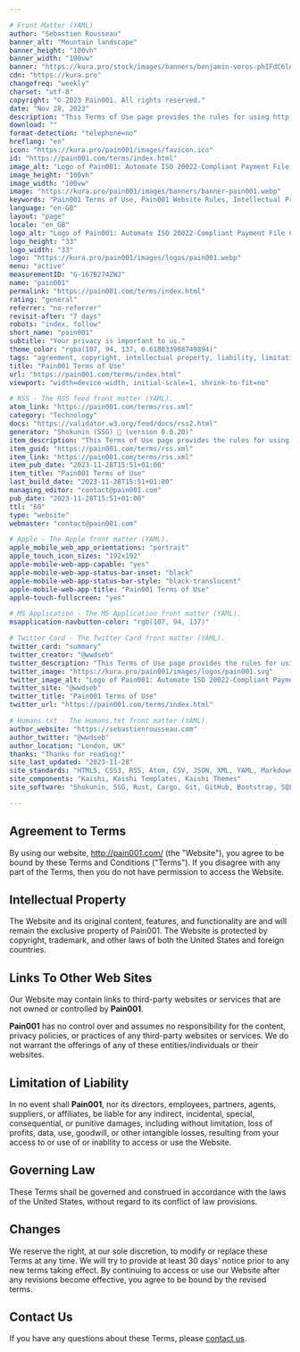 ```yaml
---

# Front Matter (YAML)
author: "Sebastien Rousseau"
banner_alt: "Mountain landscape"
banner_height: "100vh"
banner_width: "100vw"
banner: "https://kura.pro/stock/images/banners/benjamin-voros-phIFdC6lA4Ea.webp"
cdn: "https://kura.pro"
changefreq: "weekly"
charset: "utf-8"
copyright: "© 2023 Pain001. All rights reserved."
date: "Nov 28, 2023"
description: "This Terms of Use page provides the rules for using http://pain001.com."
download: ""
format-detection: "telephone=no"
hreflang: "en"
icon: "https://kura.pro/pain001/images/favicon.ico"
id: "https://pain001.com/terms/index.html"
image_alt: "Logo of Pain001: Automate ISO 20022-Compliant Payment File Creation"
image_height: "100vh"
image_width: "100vw"
image: "https://kura.pro/pain001/images/banners/banner-pain001.webp"
keywords: "Pain001 Terms of Use, Pain001 Website Rules, Intellectual Property Rights, Third-party Links, User Responsibilities, Limitation of Liability, Website Use Agreement, Governing Laws for Online Use, Website Terms Changes, Contact Pain001"
language: "en-GB"
layout: "page"
locale: "en_GB"
logo_alt: "Logo of Pain001: Automate ISO 20022-Compliant Payment File Creation"
logo_height: "33"
logo_width: "33"
logo: "https://kura.pro/pain001/images/logos/pain001.webp"
menu: "active"
measurementID: "G-167B274ZWJ"
name: "pain001"
permalink: "https://pain001.com/terms/index.html"
rating: "general"
referrer: "no-referrer"
revisit-after: "7 days"
robots: "index, follow"
short_name: "pain001"
subtitle: "Your privacy is important to us."
theme_color: "rgba(107, 94, 137, 0.618033988749894)"
tags: "agreement, copyright, intellectual property, liability, limitation, links, privacy, terms, trademark, use, website"
title: "Pain001 Terms of Use"
url: "https://pain001.com/terms/index.html"
viewport: "width=device-width, initial-scale=1, shrink-to-fit=no"

# RSS - The RSS feed front matter (YAML).
atom_link: "https://pain001.com/terms/rss.xml"
category: "Technology"
docs: "https://validator.w3.org/feed/docs/rss2.html"
generator: "Shokunin (SSG) 🦀 (version 0.0.20)"
item_description: "This Terms of Use page provides the rules for using http://pain001.com."
item_guid: "https://pain001.com/terms/rss.xml"
item_link: "https://pain001.com/terms/rss.xml"
item_pub_date: "2023-11-28T15:51+01:00"
item_title: "Pain001 Terms of Use"
last_build_date: "2023-11-28T15:51+01:00"
managing_editor: "contact@pain001.com"
pub_date: "2023-11-28T15:51+01:00"
ttl: "60"
type: "website"
webmaster: "contact@pain001.com"

# Apple - The Apple front matter (YAML).
apple_mobile_web_app_orientations: "portrait"
apple_touch_icon_sizes: "192x192"
apple-mobile-web-app-capable: "yes"
apple-mobile-web-app-status-bar-inset: "black"
apple-mobile-web-app-status-bar-style: "black-translucent"
apple-mobile-web-app-title: "Pain001 Terms of Use"
apple-touch-fullscreen: "yes"

# MS Application - The MS Application front matter (YAML).
msapplication-navbutton-color: "rgb(107, 94, 137)"

# Twitter Card - The Twitter Card front matter (YAML).
twitter_card: "summary"
twitter_creator: "@wwdseb"
twitter_description: "This Terms of Use page provides the rules for using http://pain001.com."
twitter_image: "https://kura.pro/pain001/images/logos/pain001.svg"
twitter_image_alt: "Logo of Pain001: Automate ISO 20022-Compliant Payment File Creation"
twitter_site: "@wwdseb"
twitter_title: "Pain001 Terms of Use"
twitter_url: "https://pain001.com/terms/index.html"

# Humans.txt - The Humans.txt front matter (YAML).
author_website: "https://sebastienrousseau.com"
author_twitter: "@wwdseb"
author_location: "London, UK"
thanks: "Thanks for reading!"
site_last_updated: "2023-11-28"
site_standards: "HTML5, CSS3, RSS, Atom, CSV, JSON, XML, YAML, Markdown, TOML, SQLite"
site_components: "Kaishi, Kaishi Templates, Kaishi Themes"
site_software: "Shokunin, SSG, Rust, Cargo, Git, GitHub, Bootstrap, SQLite, VS Code"

---
```


## Agreement to Terms

By using our website, <http://pain001.com/> (the "Website"), you agree to be
bound by these Terms and Conditions ("Terms"). If you disagree with any part of
the Terms, then you do not have permission to access the Website.

## Intellectual Property

The Website and its original content, features, and functionality are and will
remain the exclusive property of Pain001. The Website is protected by
copyright, trademark, and other laws of both the United States and foreign
countries.

## Links To Other Web Sites

Our Website may contain links to third-party websites or services that are not
owned or controlled by **Pain001**.

**Pain001** has no control over and assumes no responsibility for the content,
privacy policies, or practices of any third-party websites or services. We do
not warrant the offerings of any of these entities/individuals or their
websites.

## Limitation of Liability

In no event shall **Pain001**, nor its directors, employees, partners, agents,
suppliers, or affiliates, be liable for any indirect, incidental, special,
consequential, or punitive damages, including without limitation, loss of
profits, data, use, goodwill, or other intangible losses, resulting from your
access to or use of or inability to access or use the Website.

## Governing Law

These Terms shall be governed and construed in accordance with the laws of the
United States, without regard to its conflict of law provisions.

## Changes

We reserve the right, at our sole discretion, to modify or replace these Terms
at any time. We will try to provide at least 30 days' notice prior to any new
terms taking effect. By continuing to access or use our Website after any
revisions become effective, you agree to be bound by the revised terms.

## Contact Us

If you have any questions about these Terms, please
[contact us](/contact/index.html).
